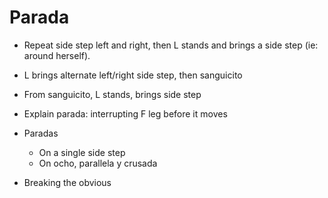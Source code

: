 # Parada

* Repeat side step left and right, then L stands and brings a side step (ie: around herself).

* L brings alternate left/right side step, then sanguicito

* From sanguicito, L stands, brings side step

* Explain parada: interrupting F leg before it moves

* Paradas
  - On a single side step
  - On ocho, parallela y crusada

* Breaking the obvious

